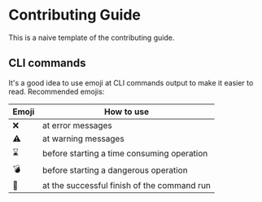 # Contributing Guide

This is a naive template of the contributing guide.

## CLI commands

It's a good idea to use emoji at CLI commands output to make it easier to read. Recommended emojis:

| Emoji  | How to use  |
| ------ | ------------ |
| ❌  | at error messages  |
| ⚠️  | at warning messages  |
| ⌛️  | before starting a time consuming operation  |
| 💣  | before starting a dangerous operation  |
| 🏁  | at the successful finish of the command run  |
